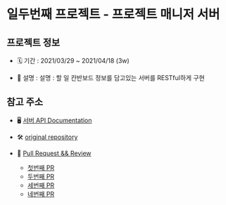 # 일두번째 프로젝트 - 프로젝트 매니저 서버

## 프로젝트 정보
- 🗓 기간 : 2021/03/29 ~ 2021/04/18 (3w)

- 📝 설명 : 설명 : 할 일 칸반보드 정보를 담고있는 서버를 RESTful하게 구현

## 참고 주소

- 🖥 [서버 API Documentation](https://github.com/lina0322/ios-project-manager-server/wiki/API-Documentation-(Summed))

- 🛠 [original repository](https://github.com/lina0322/ios-project-manager-server)

- 📝 [Pull Request && Review](https://github.com/yagom-academy/ios-project-manager-server/pulls)
  - [첫번째 PR](https://github.com/yagom-academy/ios-project-manager-server/pull/11)
  - [두번째 PR](https://github.com/yagom-academy/ios-project-manager-server/pull/13)
  - [세번째 PR](https://github.com/yagom-academy/ios-project-manager-server/pull/16)
  - [네번째 PR](https://github.com/yagom-academy/ios-project-manager-server/pull/18)


